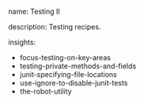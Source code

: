 name: Testing II

description: Testing recipes.

insights:
  - focus-testing-on-key-areas
  - testing-private-methods-and-fields
  - junit-specifying-file-locations
  - use-ignore-to-disable-junit-tests
  - the-robot-utility
